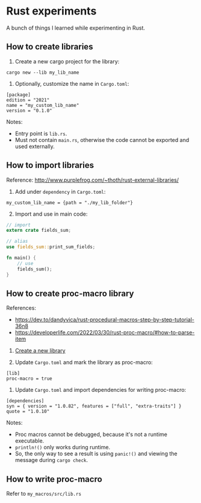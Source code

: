 # Rust experiments

A bunch of things I learned while experimenting in Rust.

## How to create libraries

1. Create a new cargo project for the library:

```
cargo new --lib my_lib_name
```

1. Optionally, customize the name in `Cargo.toml`:

```
[package]
edition = "2021"
name = "my_custom_lib_name"
version = "0.1.0"
```

Notes:

- Entry point is `lib.rs`.
- Must not contain `main.rs`, otherwise the code cannot be exported and used externally.

## How to import libraries

Reference: http://www.purplefrog.com/~thoth/rust-external-libraries/

1. Add under `dependency` in `Cargo.toml`:

```
my_custom_lib_name = {path = "./my_lib_folder"}
```

2. Import and use in main code:

```rust
// import
extern crate fields_sum;

// alias
use fields_sum::print_sum_fields;

fn main() {
    // use
    fields_sum();
}
```

## How to create proc-macro library

References:

- https://dev.to/dandyvica/rust-procedural-macros-step-by-step-tutorial-36n8
- https://developerlife.com/2022/03/30/rust-proc-macro/#how-to-parse-item

1. [Create a new library](#how-to-create-libraries)

1. Update `Cargo.toml` and mark the library as proc-macro:

```
[lib]
proc-macro = true
```

1. Update `Cargo.toml` and import dependencies for writing proc-macro:

```
[dependencies]
syn = { version = "1.0.82", features = ["full", "extra-traits"] }
quote = "1.0.10"
```

Notes:

- Proc macros cannot be debugged, because it's not a runtime executable.
- `println!()` only works during runtime.
- So, the only way to see a result is using `panic!()` and viewing the message during `cargo check`.

## How to write proc-macro

Refer to `my_macros/src/lib.rs`
